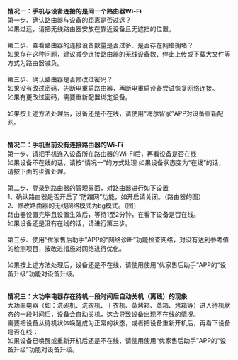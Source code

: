 <b>情况一：手机与设备连接的是同一个路由器Wi-Fi</b><br>
第一步、确认路由器与设备的距离是否过远？<br>
如果过远，请把无线路由器安放在靠近设备且无遮挡的位置。<br><br>
第二步、查看路由器的连接设备数量是否过多、是否存在网络拥堵？<br>
如果存在这种问题，建议减少连接路由器的无线设备数、停止上传或下载大文件等方式为路由器减负。<br><br>
第三步、确认路由器是否修改过密码？ <br>
如果没有改过密码，先断电重启路由器，再断电重启设备尝试恢复网络连接。<br>
如果有更改过密码，需要重新配置绑定设备。<br><br>
如果按上述方法处理后，设备还是不在线，请使用“海尔智家”APP对设备重新配网。<br><br>
      
<b>情况二：手机当前没有连接路由器的Wi-Fi</b><br>
第一步、请把手机连入设备所在路由器的Wi-Fi后，再看设备是否在线<br>
如果设备不在线的话，请按“情况一”的方式处理
如果设备状态变为“在线”的话，请按下面的步骤处理。<br><br>
第二步、登录到路由器的管理界面，对路由器进行如下设置<br>
1、确认路由器是否开启了“防蹭网”功能，如开启请关闭。（路由器的图）<br>
2、修改路由器的无线网络模式为bg模式。（图）<br>
路由器设置完毕且设置生效后，等待1至2分钟，在看下设备是否在线。<br>
如果设备还是没有在线的话，请进行第三步。<br><br>
第三步、使用“优家售后助手”APP的“网络诊断”功能检查网络，对没有达到参考值的检测项目，按改进措施对网络进行优化。<br><br>
如果按上述方法处理后，设备还是不在线，请使用使用“优家售后助手”APP的“设备升级”功能对设备升级。<br><br>

<b>情况三：大功率电器存在待机一段时间后自动关机（离线）的现象</b><br>
大功率电器（如：洗碗机、洗衣机、干衣机、蒸烤箱、蒸箱、烤箱等）进入待机状态的一段时间后，设备会自动关机，这会导致设备出现不在线的情况。<br>
需要把设备从待机状体唤醒成为正常的状态，或者把设备重新开机后，再看下设备是否在线；<br>如果设备已唤醒或重新开机后还是不在线，请使用使用“优家售后助手”APP的“设备升级”功能对设备升级。

